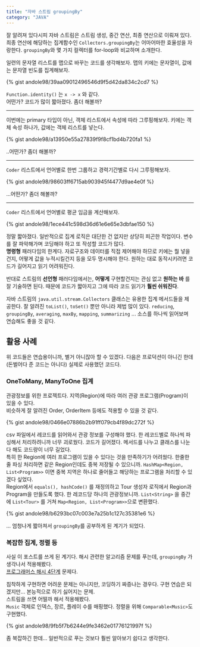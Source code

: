 ```yaml
---
title: "자바 스트림 groupingBy"
category: "JAVA"
---
```


잘 알려져 있다시피 자바 스트림은 스트림 생성, 중간 연산, 최종 연산으로 이뤄져 있다.  
최종 연산에 해당하는 집계함수인 `Collectors.groupingBy`는 어마어마한 효율성을 자랑한다. `groupingBy`와 몇 가지 컬렉터를 for-loop와 비교하며 소개한다.  

일련의 문자열 리스트를 맵으로 바꾸는 코드를 생각해보자. 맵의 키에는 문자열이, 값에는 문자열 빈도를 집계해보자.  

{% gist andole98/39aa09012496546d9f5d42da834c2cd7 %}

`Function.identity()` 는 `x -> x` 와 같다.  
어떤가? 코드가 많이 짧아졌다. 좀더 해볼까?  

---

이번에는 primary 타입이 아닌, 객체 리스트에서 속성에 따라 그루핑해보자. 키에는 객체 속성 하나가, 값에는 객체 리스트를 넣는다. 

{% gist andole98/a13950e55a27839f9f8cf1bd4b720fa1 %}

..어떤가? 좀더 해볼까?  

---

`Coder` 리스트에서 언어별로 한번 그룹하고 경력기간별로 다시 그루핑해보자. 

{% gist andole98/98603ff6715ab903945f4477d9ae4e0f %}

...어떤가? 좀더 해볼까? 

---

`Coder` 리스트에서 언어별로 평균 임금을 계산해보자. 

{% gist andole98/1ece441c598d36d61e6e65e3dbfae150 %}

정말 짧아졌다. 일반적으로 집계 로직은 대단한 건 없지만 상당히 피곤한 작업이다. 변수를 잘 파악해가며 코딩해야 하고 또 작성할 코드가 많다.  
**명령형** 패러다임의 한계다. 자료구조와 데이터를 직접 제어해야 하므로 키에는 뭘 넣을건지, 어떻게 값을 누적시킬건지 등을 모두 명시해야 한다. 원하는 대로 동작시키려면 코드가 길어지고 읽기 어려워진다. 

반대로 스트림의 **선언형** 패러다임에서는, **어떻게** 구현할건지는 관심 없고 **원하는 바** 를 잘 기술하면 된다. 때문에 코드가 짧아지고 그에 따라 코드 읽기가 **훨씬 쉬워진다**.  

자바 스트림의 `java.util.stream.Collectors` 클래스는 유용한 집계 메서드들을 제공한다. 잘 알려진 `toList()`, `toSet()` 뿐만 아니라 제법 많이 있다. `reducing`, `groupingBy`, `averaging`, `maxBy`, `mapping`, `summarizing` ... 소스를 하나씩 읽어보며 연습해도 좋을 것 같다.  

## 활용 사례

위 코드들은 연습용이니까, 별거 아니잖아 할 수 있겠다. 다음은 프로덕션이 아니긴 한데(돈벌어다 준 코드는 아니다) 실제로 사용했던 코드다.  

### OneToMany, ManyToOne 집계

관광정보를 위한 프로젝트다. 지역(Region)에 따라 여러 관광 프로그램(Program)이 있을 수 있다.  
비슷하게 잘 알려진 Order, OrderItem 등에도 적용할 수 있을 것 같다.

{% gist andole98/0466e07886b2b91ff079cb4f89dc272f %}

csv 파일에서 레코드를 읽어와서 관광 정보를 구성해야 했다. 한 레코드별로 하나씩 파싱해서 처리하려니까 너무 괴로웠다. 코드가 길어졌다. 메서드를 나누고 클래스를 나눈다 해도 코드량이 너무 길었다.  
특히 한 Region에 여러 프로그램이 있을 수 있다는 것을 만족하기가 어려웠다. 한줄한줄 파싱 처리하면 같은 Region인데도 중복 저장될 수 있으니까. `HashMap<Region, List<Program>>` 이면 중복 지역은 하나로 줄어들고 해당하는 프로그램을 처리할 수 있겠다 싶었다.  
Region에서 `equals(), hashCode()` 를 재정의하고 Tour 생성자 로직에서 Region과 Program을 만들도록 했다. 한 레코드당 하나의 관광정보니까. `List<String>` 을 중간에 `List<Tour>` 를 거쳐 `Map<Region, List<Program>>`으로 변환했다.

{% gist andole98/b6293bc07c003e7a25b1c127c35381e6 %}

... 엄청나게 짧아져서 `groupingBy`를 공부하게 된 계기가 되었다.

### 복잡한 집계, 정렬 등

사실 이 포스트를 쓰게 된 계기다. 해시 관련한 알고리즘 문제를 푸는데, `groupingBy` 가 생각나서 적용해봤다.  
[프로그래머스 해시 4단계](https://programmers.co.kr/learn/courses/30/lessons/42579) 문제다.  

침착하게 구현하면 어려운 문제는 아니지만, 코딩하기 짜증나는 경우다. 구현 연습은 되겠지만... 본능적으로 하기 싫어지는 문제.   
스트림을 쓰면 어떨까 해서 적용해봤다.  
`Music` 객체로 인덱스, 장르, 플레이 수를 매핑했다. 정렬을 위해 `Comparable<Music>`도 구현했다.  

{% gist andole98/9fb5f7b6244e9fe3462e01776121997f %}

좀 복잡하긴 한데... 일반적으로 푸는 것보다 훨씬 알아보기 쉽다고 생각한다. 

